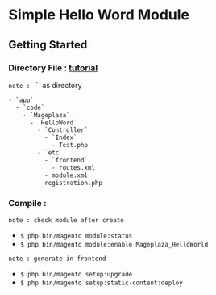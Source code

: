 # Simple Hello Word Module

## Getting Started

### Directory File : [tutorial](https://www.mageplaza.com/magento-2-module-development/)
`note : `  `` as directory
```bash
- `app`
  - `code`
    - `Mageplaza`
      - `HelloWord`
        - `Controller`
          - `Index`
            - Test.php
        - `etc`
          - `frontend`
            - routes.xml
          - module.xml
        - registration.php
```

### Compile :
`note : check module after create`
- `$ php bin/magento module:status` 
- `$ php bin/magento module:enable Mageplaza_HelloWorld`

`note : generate in frontend`
- `$ php bin/magento setup:upgrade`
- `$ php bin/magento setup:static-content:deploy`
